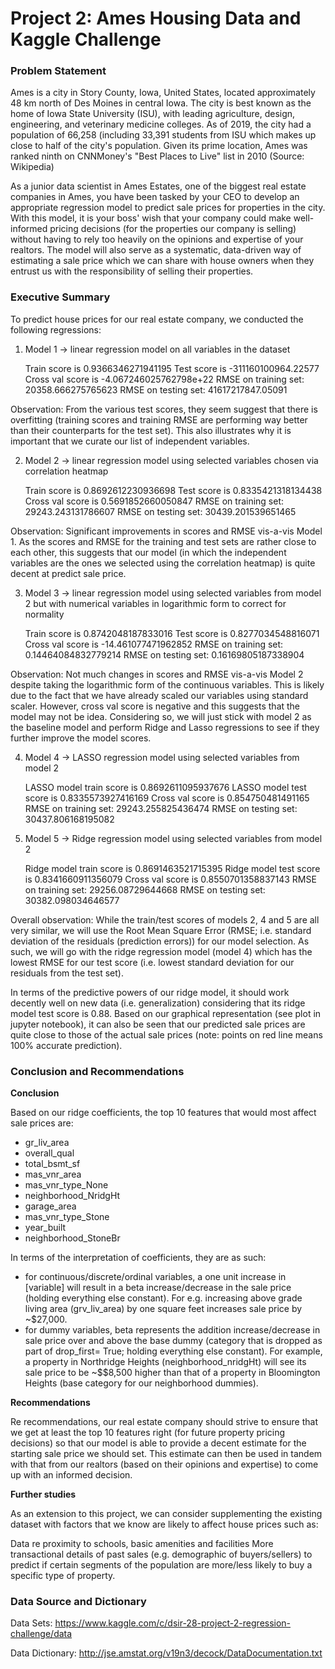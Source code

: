 # Project 2: Ames Housing Data and Kaggle Challenge

### Problem Statement

Ames is a city in Story County, Iowa, United States, located approximately 48 km north of Des Moines in central Iowa. The city is best known as the home of Iowa State University (ISU), with leading agriculture, design, engineering, and veterinary medicine colleges. As of 2019, the city had a population of 66,258 (including 33,391 students from ISU which makes up close to half of the city's population. Given its prime location, Ames was ranked ninth on CNNMoney's "Best Places to Live" list in 2010 (Source: Wikipedia)

As a junior data scientist in Ames Estates, one of the biggest real estate companies in Ames, you have been tasked by your CEO to develop an appropriate regression model to predict sale prices for properties in the city. With this model, it is your boss' wish that your company could make well-informed pricing decisions (for the properties our company is selling) without having to rely too heavily on the opinions and expertise of your realtors. The model will also serve as a systematic, data-driven way of estimating a sale price which we can share with house owners when they entrust us with the responsibility of selling their properties.

### Executive Summary

To predict house prices for our real estate company, we conducted the following regressions: 

1. Model 1 -> linear regression model on all variables in the dataset

    Train score is 0.9366346271941195
    Test score is -311160100964.22577
    Cross val score is -4.067246025762798e+22
    RMSE on training set: 20358.666275765623
    RMSE on testing set: 41617217847.05091

Observation: From the various test scores, they seem suggest that there is overfitting (training scores and training RMSE are performing way better than their counterparts for the test set). This also illustrates why it is important that we curate our list of independent variables. 


2. Model 2 -> linear regression model using selected variables chosen via correlation heatmap

    Train score is 0.8692612230936698
    Test score is 0.8335421318134438
    Cross val score is 0.5691852660050847
    RMSE on training set: 29243.243131786607
    RMSE on testing set: 30439.201539651465

Observation: Significant improvements in scores and RMSE vis-a-vis Model 1. As the scores and RMSE for the training and test sets are rather close to each other, this suggests that our model (in which the independent variables are the ones we selected using the correlation heatmap) is quite decent at predict sale price.

3. Model 3 -> linear regression model using selected variables from model 2 but with numerical variables in logarithmic form to correct for normality

    Train score is 0.8742048187833016
    Test score is 0.8277034548816071
    Cross val score is -14.461077471962852
    RMSE on training set: 0.14464084832779214
    RMSE on testing set: 0.16169805187338904
   

Observation: Not much changes in scores and RMSE vis-a-vis Model 2 despite taking the logarithmic form of the continuous variables. This is likely due to the fact that we have already scaled our variables using standard scaler. However, cross val score is negative and this suggests that the model may not be idea. Considering so, we will just stick with model 2 as the baseline model and perform Ridge and Lasso regressions to see if they further improve the model scores.


4. Model 4 -> LASSO regression model using selected variables from model 2

    LASSO model train score is 0.8692611095937676
    LASSO model test score is 0.8335573927416169
    Cross val score is 0.854750481491165
    RMSE on training set: 29243.255825436474
    RMSE on testing set: 30437.806168195082
    
5. Model 5 -> Ridge regression model using selected variables from model 2

    Ridge model train score is 0.8691463521715395
    Ridge model test score is 0.8341660911356079
    Cross val score is 0.8550701358837143
    RMSE on training set: 29256.08729644668
    RMSE on testing set: 30382.098034646577  

Overall observation: While the train/test scores of models 2, 4 and 5 are all very similar, we will use the Root Mean Square Error (RMSE; i.e. standard deviation of the residuals (prediction errors)) for our model selection. As such, we will go with the ridge regression model (model 4) which has the lowest RMSE for our test score (i.e. lowest standard deviation for our residuals from the test set).

In terms of the predictive powers of our ridge model, it should work decently well on new data (i.e. generalization) considering that its ridge model test score is 0.88. Based on our graphical representation (see plot in jupyter notebook), it can also be seen that our predicted sale prices are quite close to those of the actual sale prices (note: points on red line means 100% accurate prediction).

### Conclusion and Recommendations

**Conclusion**

Based on our ridge coefficients, the top 10 features that would most affect sale prices are:
- gr_liv_area
- overall_qual
- total_bsmt_sf
- mas_vnr_area
- mas_vnr_type_None
- neighborhood_NridgHt
- garage_area
- mas_vnr_type_Stone
- year_built
- neighborhood_StoneBr


In terms of the interpretation of coefficients, they are as such: 

- for continuous/discrete/ordinal variables, a one unit increase in [variable] will result in a beta increase/decrease in the sale price (holding everything else constant). For e.g. increasing above grade living area (grv_liv_area) by one square feet increases sale price by ~$27,000.
- for dummy variables, beta represents the addition increase/decrease in sale price over and above the base dummy (category that is dropped as part of drop_first= True; holding everything else constant). For example, a property in Northridge Heights (neighborhood_nridgHt) will see its sale price to be ~$$8,500 higher than that of a property in Bloomington Heights (base category for our neighborhood dummies). 

**Recommendations**

Re recommendations, our real estate company should strive to ensure that we get at least the top 10 features right (for future property pricing decisions) so that our model is able to provide a decent estimate for the starting sale price we should set. This estimate can then be used in tandem with that from our realtors (based on their opinions and expertise) to come up with an informed decision.

**Further studies**

As an extension to this project, we can consider supplementing the existing dataset with factors that we know are likely to affect house prices such as:

Data re proximity to schools, basic amenities and facilities
More transactional details of past sales (e.g. demographic of buyers/sellers) to predict if certain segments of the population are more/less likely to buy a specific type of property.


### Data Source and Dictionary

Data Sets: https://www.kaggle.com/c/dsir-28-project-2-regression-challenge/data

Data Dictionary: http://jse.amstat.org/v19n3/decock/DataDocumentation.txt
